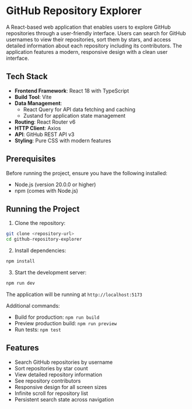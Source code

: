 # GitHub Repository Explorer

A React-based web application that enables users to explore GitHub repositories through a user-friendly interface. Users can search for GitHub usernames to view their repositories, sort them by stars, and access detailed information about each repository including its contributors. The application features a modern, responsive design with a clean user interface.

## Tech Stack
- **Frontend Framework**: React 18 with TypeScript
- **Build Tool**: Vite
- **Data Management**: 
  - React Query for API data fetching and caching
  - Zustand for application state management
- **Routing**: React Router v6
- **HTTP Client**: Axios
- **API**: GitHub REST API v3
- **Styling**: Pure CSS with modern features

## Prerequisites

Before running the project, ensure you have the following installed:
- Node.js (version 20.0.0 or higher)
- npm (comes with Node.js)

## Running the Project

1. Clone the repository:
```bash
git clone <repository-url>
cd github-repository-explorer
```

2. Install dependencies:
```bash
npm install
```

3. Start the development server:
```bash
npm run dev
```

The application will be running at `http://localhost:5173`

Additional commands:
- Build for production: `npm run build`
- Preview production build: `npm run preview`
- Run tests: `npm test`

## Features
- Search GitHub repositories by username
- Sort repositories by star count
- View detailed repository information
- See repository contributors
- Responsive design for all screen sizes
- Infinite scroll for repository list
- Persistent search state across navigation
